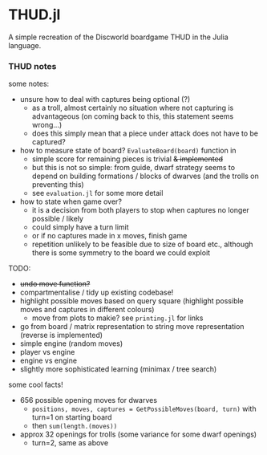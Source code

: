 # THUD.jl
A simple recreation of the Discworld boardgame THUD in the Julia language.



### THUD notes

some notes:
- unsure how to deal with captures being optional (?)
    - as a troll, almost certainly no situation where not capturing is advantageous (on coming back to this, this statement seems wrong...)
    - does this simply mean that a piece under attack does not have to be captured? 
- how to measure state of board? `EvaluateBoard(board)` function in  
    - simple score for remaining pieces is trivial ~~& implemented~~
    - but this is not so simple: from guide, dwarf strategy seems to depend on building formations / blocks of dwarves (and the trolls on preventing this)
    - see `evaluation.jl` for some more detail
- how to state when game over? 
    - it is a decision from both players to stop when captures no longer possible / likely
    - could simply have a turn limit
    - or if no captures made in x moves, finish game
    - repetition unlikely to be feasible due to size of board etc., although there is some symmetry to the board we could exploit


TODO:
- ~~undo move function?~~
- compartmentalise / tidy up existing codebase!
- highlight possible moves based on query square (highlight possible moves and captures in different colours)
  - move from plots to makie? see `printing.jl` for links
- go from board / matrix representation to string move representation (reverse is implemented)
- simple engine (random moves)
- player vs engine
- engine vs engine
- slightly more sophisticated learning (minimax / tree search)


some cool facts!
- 656 possible opening moves for dwarves
    - `positions, moves, captures = GetPossibleMoves(board, turn)` with turn=1 on starting board
    - then `sum(length.(moves))`
- approx 32 openings for trolls (some variance for some dwarf openings)
    - turn=2, same as above
